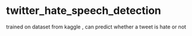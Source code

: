 # twitter_hate_speech_detection
trained on dataset from kaggle , can predict whether a tweet is hate or not
